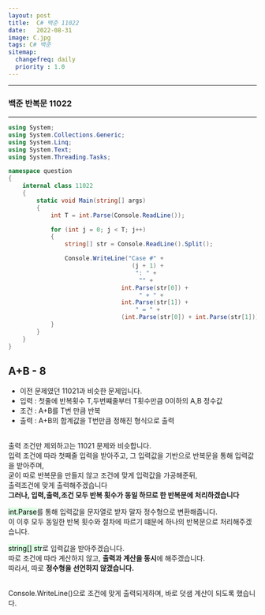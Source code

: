 ```yaml
---
layout: post
title:  C# 백준 11022
date:   2022-08-31
image: C.jpg
tags: C# 백준
sitemap:
  changefreq: daily
  priority : 1.0
---
```


---
### 백준 반복문 11022
---

```c#
using System;
using System.Collections.Generic;
using System.Linq;
using System.Text;
using System.Threading.Tasks;

namespace question
{
    internal class 11022
    {
        static void Main(string[] args)
        {
            int T = int.Parse(Console.ReadLine());

            for (int j = 0; j < T; j++)
            {
                string[] str = Console.ReadLine().Split();

                Console.WriteLine("Case #" + 
                                   (j + 1) + 
                                    ": " +
                                     "" + 
                                int.Parse(str[0]) +
                                     " + " + 
                                int.Parse(str[1]) + 
                                    " = " + 
                                (int.Parse(str[0]) + int.Parse(str[1])));
            }
        }
    }
}
```

## A+B - 8
  - 이전 문제였던 11021과 비슷한 문제입니다.
  - 입력 : 첫줄에 반복횟수 T,두번쨰줄부터 T횟수만큼 0이하의 A,B 정수값
  - 조건 : A+B를 T번 만큼 반복
  - 출력 : A+B의 합계값을 T번만큼 정해진 형식으로 출력<br><br>

출력 조건만 제외하고는 11021 문제와 비슷합니다.<br>
입력 조건에 따라 첫째줄 입력을 받아주고, 그 입력값을 기반으로 반복문을 통해 입력값을 받아주며,<br> 
굳이 따로 반복문을 만들지 않고 조건에 맞게 입력값을 가공해준뒤,<br>
출력조건에 맞게 출력해주겠습니다<br>
**그러나, 입력,출력,조건 모두 반복 횟수가 동일 하므로 한 반복문에 처리하겠습니다**<br>

<mark style='background-color: #dcffe4'>int.Parse</mark>를 통해 입력값을 문자열로 받자 말자 정수형으로 변환해줍니다.<br>
이 이후 모두 동일한 반복 횟수와 절차에 따르기 떄문에 하나의 반복문으로 처리해주겠습니다.<br>

<mark style='background-color: #dcffe4'>string[] str</mark>로 입력값을 받아주겠습니다. <br>
따로 조건에 따라 계산하지 않고, **출력과 계산을 동시**에 해주겠습니다.<br>
따라서, 따로 **정수형을 선언하지 않겠습니다.**<br><br>

Console.WriteLine()으로 조건에 맞게 출력되게하며, 바로 덧샘 계산이 되도록 했습니다.




  


